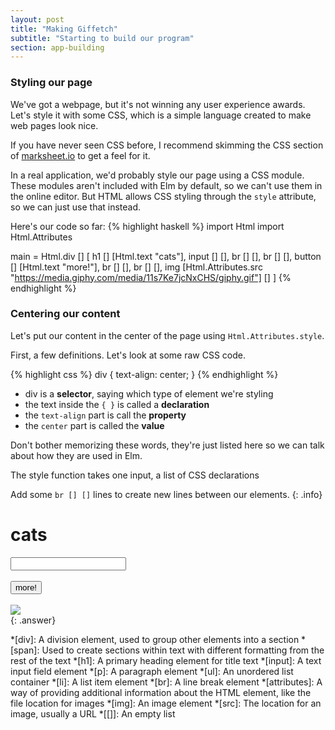 ```yaml
---
layout: post
title: "Making Giffetch"
subtitle: "Starting to build our program"
section: app-building
---
```


### Styling our page

We've got a webpage, but it's not winning any user experience awards. Let's style it with some CSS, which is a simple language created to make web pages look nice.

If you have never seen CSS before, I recommend skimming the CSS section of [marksheet.io](http://marksheet.io/css-basics.html) to get a feel for it.

In a real application, we'd probably style our page using a CSS module. These modules aren't included with Elm by default, so we can't use them in the online editor. But HTML allows CSS styling through the `style` attribute, so we can just use that instead.

Here's our code so far:
{% highlight haskell %}
import Html
import Html.Attributes

main = Html.div
  []
  [
    h1 [] [Html.text "cats"],
    input [] [],
    br [] [],
    br [] [],
    button [] [Html.text "more!"],
    br [] [],
    br [] [],
    img [Html.Attributes.src "https://media.giphy.com/media/11s7Ke7jcNxCHS/giphy.gif"] []
  ]
{% endhighlight %}

### Centering our content

Let's put our content in the center of the page using `Html.Attributes.style`.

First, a few definitions. Let's look at some raw CSS code.

{% highlight css %}
div {
  text-align: center;
}
{% endhighlight %}

* div is a **selector**, saying which type of element we're styling
* the text inside the `{ }` is called a **declaration**
* the `text-align` part is call the **property**
* the `center` part is called the **value**

Don't bother memorizing these words, they're just listed here so we can talk about how they are used in Elm.

The style function takes one input, a list of CSS declarations






Add some `br [] []` lines to create new lines between our elements.
{: .info}



<div><h1>cats</h1><input/><br/><br/><button>more!</button><br/><br/><img src="https://media.giphy.com/media/11s7Ke7jcNxCHS/giphy.gif"></div>
{: .answer}

*[div]: A division element, used to group other elements into a section
*[span]: Used to create sections within text with different formatting from the rest of the text
*[h1]: A primary heading element for title text
*[input]: A text input field element
*[p]: A paragraph element
*[ul]: An unordered list container
*[li]: A list item element
*[br]: A line break element
*[attributes]: A way of providing additional information about the HTML element, like the file location for images
*[img]: An image element
*[src]: The location for an image, usually a URL
*[[]]: An empty list
